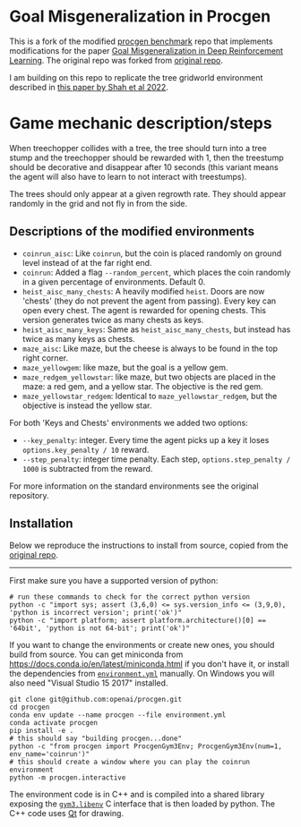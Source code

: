 # Goal Misgeneralization in Procgen

This is a fork of the modified [procgen benchmark](https://github.com/openai/procgen) repo that implements modifications for the paper [Goal Misgeneralization in Deep Reinforcement Learning](https://github.com/JacobPfau/procgenAISC/tree/master). The original repo was forked from [original repo](https://github.com/openai/procgen). 

I am building on this repo to replicate the tree gridworld environment described in [this paper by Shah et al 2022](https://arxiv.org/abs/2210.01790).

# Game mechanic description/steps

When treechopper collides with a tree, the tree should turn into a tree stump and the treechopper should be rewarded with 1, then the treestump should be decorative and disappear after 10 seconds (this variant means the agent will also have to learn to not interact with treestumps).

The trees should only appear at a given regrowth rate.
They should appear randomly in the grid and not fly in from the side.

## Descriptions of the modified environments

* `coinrun_aisc`: Like `coinrun`, but the coin is placed randomly on ground level instead of at the far right end.
* `coinrun`: Added a flag `--random_percent`, which places the coin randomly in a given percentage of environments. Default 0.
* `heist_aisc_many_chests`: A heavily modified `heist`. Doors are now 'chests' (they do not prevent the agent from passing). Every key can open every chest. The agent is rewarded for opening chests. This version generates twice as many chests as keys. 
* `heist_aisc_many_keys`: Same as `heist_aisc_many_chests`, but instead has twice as many keys as chests.
* `maze_aisc`: Like maze, but the cheese is always to be found in the top right corner.
* `maze_yellowgem`: like maze, but the goal is a yellow gem.
* `maze_redgem_yellowstar`: like maze, but two objects are placed in the maze: a red gem, and a yellow star. The objective is the red gem.
* `maze_yellowstar_redgem`: Identical to `maze_yellowstar_redgem`, but the objective is instead the yellow star.


For both 'Keys and Chests' environments we added two options:
* `--key_penalty`: integer. Every time the agent picks up a key it loses `options.key_penalty / 10` reward.
* `--step_penalty`: integer time penalty. Each step, `options.step_penalty / 1000` is subtracted from the reward.

For more information on the standard environments see the original repository.

## Installation

Below we reproduce the instructions to install from source, copied from the [original repo](https://github.com/openai/procgen).

---

First make sure you have a supported version of python:

```
# run these commands to check for the correct python version
python -c "import sys; assert (3,6,0) <= sys.version_info <= (3,9,0), 'python is incorrect version'; print('ok')"
python -c "import platform; assert platform.architecture()[0] == '64bit', 'python is not 64-bit'; print('ok')"
```

If you want to change the environments or create new ones, you should build from source.  You can get miniconda from https://docs.conda.io/en/latest/miniconda.html if you don't have it, or install the dependencies from [`environment.yml`](environment.yml) manually.  On Windows you will also need "Visual Studio 15 2017" installed.

```
git clone git@github.com:openai/procgen.git
cd procgen
conda env update --name procgen --file environment.yml
conda activate procgen
pip install -e .
# this should say "building procgen...done"
python -c "from procgen import ProcgenGym3Env; ProcgenGym3Env(num=1, env_name='coinrun')"
# this should create a window where you can play the coinrun environment
python -m procgen.interactive
```

The environment code is in C++ and is compiled into a shared library exposing the [`gym3.libenv`](https://github.com/openai/gym3/blob/master/gym3/libenv.h) C interface that is then loaded by python.  The C++ code uses [Qt](https://www.qt.io/) for drawing.

